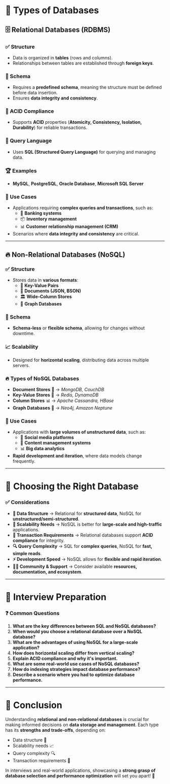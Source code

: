 # 📌 Types of Databases

## 🗄️ Relational Databases (RDBMS)
### ✅ Structure
- Data is organized in **tables** (rows and columns).
- Relationships between tables are established through **foreign keys**.

### 📜 Schema
- Requires a **predefined schema**, meaning the structure must be defined before data insertion.
- Ensures **data integrity and consistency**.

### 🔄 ACID Compliance
- Supports **ACID** properties (**Atomicity, Consistency, Isolation, Durability**) for reliable transactions.

### 📌 Query Language
- Uses **SQL (Structured Query Language)** for querying and managing data.

### 🏆 Examples
- **MySQL**, **PostgreSQL**, **Oracle Database**, **Microsoft SQL Server**

### 📌 Use Cases
- Applications requiring **complex queries and transactions**, such as:
  - 🏦 **Banking systems**
  - 📦 **Inventory management**
  - 📊 **Customer relationship management (CRM)**
- Scenarios where **data integrity and consistency** are critical.

---

## 🔥 Non-Relational Databases (NoSQL)

### ✅ Structure
- Stores data in **various formats**:
  - 🔑 **Key-Value Pairs**
  - 📄 **Documents (JSON, BSON)**
  - 🏛 **Wide-Column Stores**
  - 🔗 **Graph Databases**

### 📜 Schema
- **Schema-less** or **flexible schema**, allowing for changes without downtime.

### 📈 Scalability
- Designed for **horizontal scaling**, distributing data across multiple servers.

### 🔥 Types of NoSQL Databases
- **Document Stores** 📄 → *MongoDB, CouchDB*
- **Key-Value Stores** 🔑 → *Redis, DynamoDB*
- **Column Stores** 📊 → *Apache Cassandra, HBase*
- **Graph Databases** 🔗 → *Neo4j, Amazon Neptune*

### 📌 Use Cases
- Applications with **large volumes of unstructured data**, such as:
  - 📱 **Social media platforms**
  - 📰 **Content management systems**
  - 📊 **Big data analytics**
- **Rapid development and iteration**, where data models change frequently.

---

# 🎯 Choosing the Right Database

### ✅ Considerations
- **📂 Data Structure** → Relational for **structured data**, NoSQL for **unstructured/semi-structured**.
- **🚀 Scalability Needs** → NoSQL is better for **large-scale and high-traffic** applications.
- **🔄 Transaction Requirements** → Relational databases support **ACID compliance** for integrity.
- **🔍 Query Complexity** → SQL for **complex queries**, NoSQL for **fast, simple reads**.
- **⚡ Development Speed** → NoSQL allows for **flexible and rapid iteration**.
- **👨‍💻 Community & Support** → Consider available **resources, documentation, and ecosystem**.

---

# 🎤 Interview Preparation

### ❓ Common Questions
1. **What are the key differences between SQL and NoSQL databases?**
2. **When would you choose a relational database over a NoSQL database?**
3. **What are the advantages of using NoSQL for a large-scale application?**
4. **How does horizontal scaling differ from vertical scaling?**
5. **Explain ACID compliance and why it's important.**
6. **What are some real-world use cases of NoSQL databases?**
7. **How do indexing strategies impact database performance?**
8. **Describe a scenario where you had to optimize database performance.**

---

# 📌 Conclusion
Understanding **relational and non-relational databases** is crucial for making informed decisions on **data storage and management**. Each type has its **strengths and trade-offs**, depending on:
- Data structure 📂
- Scalability needs 📈
- Query complexity 🔍
- Transaction requirements 🔄

In interviews and real-world applications, showcasing a **strong grasp of database selection and performance optimization** will set you apart! 🚀

